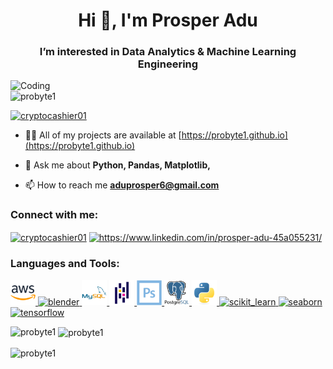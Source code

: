 <h1 align="center">Hi 👋, I'm Prosper Adu</h1>
<h3 align="center">I’m interested in Data Analytics & Machine Learning Engineering</h3>
<img align="right" alt="Coding" width="550" src='https://media1.giphy.com/media/qgQUggAC3Pfv687qPC/giphy.gif'>


<p align="left"> <img src="https://komarev.com/ghpvc/?username=probyte1&label=Profile%20views&color=0e75b6&style=flat" alt="probyte1" /> </p>

<p align="left"> <a href="https://twitter.com/cryptocashier01" target="blank"><img src="https://img.shields.io/twitter/follow/cryptocashier01?logo=twitter&style=for-the-badge" alt="cryptocashier01" /></a> </p>

- 👨‍💻 All of my projects are available at [https://probyte1.github.io](https://probyte1.github.io)

- 💬 Ask me about **Python, Pandas, Matplotlib,**

- 📫 How to reach me **aduprosper6@gmail.com**

<h3 align="left">Connect with me:</h3>
<p align="left">
<a href="https://twitter.com/cryptocashier01" target="blank"><img align="center" src="https://raw.githubusercontent.com/rahuldkjain/github-profile-readme-generator/master/src/images/icons/Social/twitter.svg" alt="cryptocashier01" height="30" width="40" /></a>
<a href="https://linkedin.com/in/https://www.linkedin.com/in/prosper-adu-45a055231/" target="blank"><img align="center" src="https://raw.githubusercontent.com/rahuldkjain/github-profile-readme-generator/master/src/images/icons/Social/linked-in-alt.svg" alt="https://www.linkedin.com/in/prosper-adu-45a055231/" height="30" width="40" /></a>
</p>

<h3 align="left">Languages and Tools:</h3>
<p align="left"> <a href="https://aws.amazon.com" target="_blank" rel="noreferrer"> <img src="https://raw.githubusercontent.com/devicons/devicon/master/icons/amazonwebservices/amazonwebservices-original-wordmark.svg" alt="aws" width="40" height="40"/> </a> <a href="https://www.blender.org/" target="_blank" rel="noreferrer"> <img src="https://download.blender.org/branding/community/blender_community_badge_white.svg" alt="blender" width="40" height="40"/> </a> <a href="https://www.mysql.com/" target="_blank" rel="noreferrer"> <img src="https://raw.githubusercontent.com/devicons/devicon/master/icons/mysql/mysql-original-wordmark.svg" alt="mysql" width="40" height="40"/> </a> <a href="https://pandas.pydata.org/" target="_blank" rel="noreferrer"> <img src="https://raw.githubusercontent.com/devicons/devicon/2ae2a900d2f041da66e950e4d48052658d850630/icons/pandas/pandas-original.svg" alt="pandas" width="40" height="40"/> </a> <a href="https://www.photoshop.com/en" target="_blank" rel="noreferrer"> <img src="https://raw.githubusercontent.com/devicons/devicon/master/icons/photoshop/photoshop-line.svg" alt="photoshop" width="40" height="40"/> </a> <a href="https://www.postgresql.org" target="_blank" rel="noreferrer"> <img src="https://raw.githubusercontent.com/devicons/devicon/master/icons/postgresql/postgresql-original-wordmark.svg" alt="postgresql" width="40" height="40"/> </a> <a href="https://www.python.org" target="_blank" rel="noreferrer"> <img src="https://raw.githubusercontent.com/devicons/devicon/master/icons/python/python-original.svg" alt="python" width="40" height="40"/> </a> <a href="https://scikit-learn.org/" target="_blank" rel="noreferrer"> <img src="https://upload.wikimedia.org/wikipedia/commons/0/05/Scikit_learn_logo_small.svg" alt="scikit_learn" width="40" height="40"/> </a> <a href="https://seaborn.pydata.org/" target="_blank" rel="noreferrer"> <img src="https://seaborn.pydata.org/_images/logo-mark-lightbg.svg" alt="seaborn" width="40" height="40"/> </a> <a href="https://www.tensorflow.org" target="_blank" rel="noreferrer"> <img src="https://www.vectorlogo.zone/logos/tensorflow/tensorflow-icon.svg" alt="tensorflow" width="40" height="40"/> </a> </p>

<p><img align="left" src="https://github-readme-stats.vercel.app/api/top-langs?username=probyte1&show_icons=true&locale=en&layout=compact" alt="probyte1" /></p>

<p>&nbsp;<img align="center" src="https://github-readme-stats.vercel.app/api?username=probyte1&show_icons=true&locale=en" alt="probyte1" /></p>

<p><img align="center" src="https://github-readme-streak-stats.herokuapp.com/?user=probyte1&" alt="probyte1" /></p>
